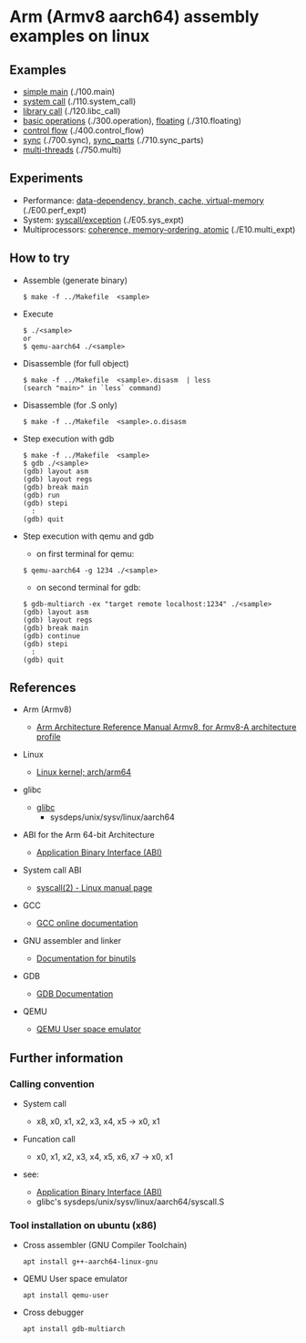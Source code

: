 
Arm (Armv8 aarch64) assembly examples on linux
==============================================

## Examples
  * [simple main](./100.main)  (./100.main)
  * [system call](./110.system_call) (./110.system_call)
  * [library call](./120.libc_call) (./120.libc_call)
  * [basic operations](./300.operation) (./300.operation), [floating](./310.floating) (./310.floating)
  * [control flow](./400.control_flow) (./400.control_flow)
  * [sync](./700.sync) (./700.sync), [sync_parts](./710.sync_parts) (./710.sync_parts)
  * [multi-threads](./750.multi) (./750.multi)


## Experiments
  * Performance: [data-dependency, branch, cache, virtual-memory](./E00.perf_expt) (./E00.perf_expt)
  * System: [syscall/exception](./E05.sys_expt) (./E05.sys_expt)
  * Multiprocessors: [coherence, memory-ordering, atomic](./E10.multi_expt) (./E10.multi_expt)


## How to try

* Assemble (generate binary)

    ```
    $ make -f ../Makefile  <sample>
    ```

* Execute

    ```
    $ ./<sample>
    or
    $ qemu-aarch64 ./<sample>
    ```

* Disassemble (for full object)

    ```
    $ make -f ../Makefile  <sample>.disasm  | less
    (search "main>" in `less` command)
    ```

* Disassemble (for .S only)

    ```
    $ make -f ../Makefile  <sample>.o.disasm
    ```

* Step execution with gdb

    ```
    $ make -f ../Makefile  <sample>
    $ gdb ./<sample>
    (gdb) layout asm
    (gdb) layout regs
    (gdb) break main
    (gdb) run
    (gdb) stepi
      :
    (gdb) quit
    ```

* Step execution with qemu and gdb

    * on first terminal for qemu:

    ```
    $ qemu-aarch64 -g 1234 ./<sample>
    ```

    * on second terminal for gdb:

    ```
    $ gdb-multiarch -ex "target remote localhost:1234" ./<sample>
    (gdb) layout asm
    (gdb) layout regs
    (gdb) break main
    (gdb) continue
    (gdb) stepi
      :
    (gdb) quit
    ```


## References

* Arm (Armv8)
  * [Arm Architecture Reference Manual Armv8, for Armv8-A architecture profile](https://developer.arm.com/documentation/ddi0487/latest/)

* Linux
  * [Linux kernel; arch/arm64](https://github.com/torvalds/linux/tree/master/arch/arm64)

* glibc
  * [glibc](https://www.gnu.org/software/libc/libc.html)
    * sysdeps/unix/sysv/linux/aarch64

* ABI for the Arm 64-bit Architecture
  * [Application Binary Interface (ABI)](https://developer.arm.com/architectures/system-architectures/software-standards/abi)

* System call ABI
  * [syscall(2) - Linux manual page](https://man7.org/linux/man-pages/man2/syscall.2.html)

* GCC
  * [GCC online documentation](https://gcc.gnu.org/onlinedocs/)

* GNU assembler and linker
  * [Documentation for binutils](https://sourceware.org/binutils/docs/)

* GDB
  * [GDB Documentation](https://www.gnu.org/software/gdb/documentation/)

* QEMU
  * [QEMU User space emulator](https://qemu-project.gitlab.io/qemu/user/main.html)


## Further information

### Calling convention

* System call
  * x8, x0, x1, x2, x3, x4, x5  ->  x0, x1

* Funcation call
  * x0, x1, x2, x3, x4, x5, x6, x7  ->  x0, x1

* see:
  * [Application Binary Interface (ABI)](https://developer.arm.com/architectures/system-architectures/software-standards/abi)
  * glibc's sysdeps/unix/sysv/linux/aarch64/syscall.S

### Tool installation on ubuntu (x86)

* Cross assembler (GNU Compiler Toolchain)

    ```
    apt install g++-aarch64-linux-gnu
    ```

* QEMU User space emulator

    ```
    apt install qemu-user
    ```

* Cross debugger

    ```
    apt install gdb-multiarch
    ```
